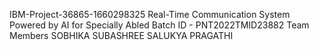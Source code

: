 IBM-Project-36865-1660298325
Real-Time Communication System Powered by AI for Specially Abled
Batch ID - PNT2022TMID23882
Team Members
     SOBHIKA
     SUBASHREE
     SALUKYA
     PRAGATHI
